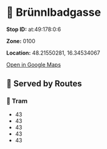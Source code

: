 # 🚉 Brünnlbadgasse


**Stop ID:** at:49:178:0:6

**Zone:** 0100

**Location:** 48.21550281, 16.34534067

[Open in Google Maps](https://www.google.com/maps?q=48.21550281,16.34534067)

## 🚆 Served by Routes

### 🚊 Tram
- 43
- 43
- 43
- 43
- 43